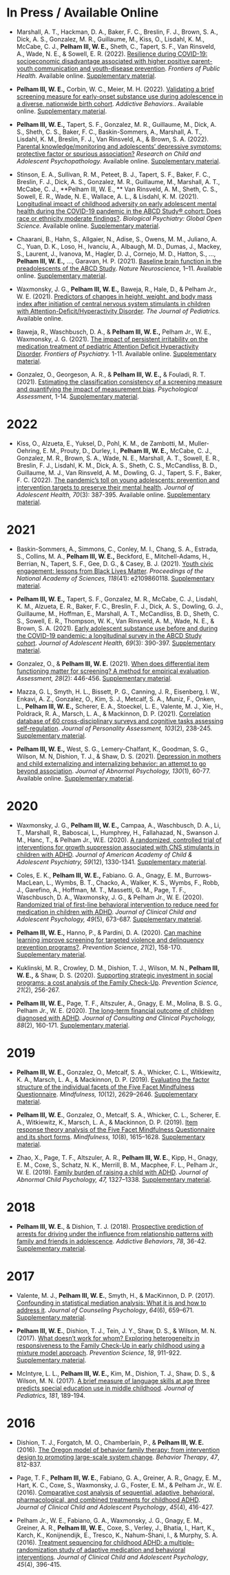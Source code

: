 # In Press / Available Online

- Marshall, A. T., Hackman, D. A., Baker, F. C., Breslin, F. J., Brown, S. A., Dick, A. S., Gonzalez, M. R., Guillaume, M., Kiss, O., Lisdahl, K. M., McCabe, C. J., **Pelham III, W. E.,** Sheth, C., Tapert, S. F., Van Rinsveld, A., Wade, N. E., & Sowell, E. R. (2022). [Resilience during COVID-19: socioeconomic disadvantage associated with higher positive parent-youth communication and youth-disease prevention](pdfs/marshall_et_al-2022-fph.pdf). *Frontiers of Public Health.* Available online. [Supplementary material](si/marshall_et_al-2022-fph-si.zip).

- **Pelham III, W. E.,** Corbin, W. C., Meier, M. H. (2022). [Validating a brief screening measure for early-onset substance use during adolescence in a diverse, nationwide birth cohort](pdfs/pelham_et_al-2022-addbeh.pdf). *Addictive Behaviors.*. Available online. [Supplementary material](si/pelham_et_al-2022-addbeh-si.zip).

- **Pelham III, W. E.,** Tapert, S. F., Gonzalez, M. R., Guillaume, M., Dick, A. S., Sheth, C. S., Baker, F. C., Baskin-Sommers, A., Marshall, A. T., Lisdahl, K. M., Breslin, F. J., Van Rinsveld, A., & Brown, S. A. (2022). [Parental knowledge/monitoring and adolescents’ depressive symptoms: protective factor or spurious association?](pdfs/pelham_et_al-2022-rcap.pdf) *Research on Child and Adolescent Psychopathology.* Available online. [Supplementary material](si/pelham_et_al-2022-rcap-si.zip).

- Stinson, E. A., Sullivan, R. M., Peteet, B. J., Tapert, S. F., Baker, F. C., Breslin, F. J., Dick, A. S., Gonzalez, M. R., Guillaume, M., Marshall, A. T., McCabe, C. J., **Pelham III, W. E., ** Van Rinsveld, A. M., Sheth, C. S., Sowell, E. R., Wade, N. E., Wallace, A. L., & Lisdahl, K. M. (2021). [Longitudinal impact of childhood adversity on early adolescent mental health during the COVID-19 pandemic in the ABCD Study® cohort: Does race or ethnicity moderate findings?](pdfs/stinson_et_al-2021-biological_psychiatry_gos.pdf). *Biological Psychiatry: Global Open Science.* Available online. [Supplementary material](si/stinson_et_al-2021-biological_psychiatry_gos-si.zip).

- Chaarani, B., Hahn, S., Allgaier, N., Adise, S., Owens, M. M., Juliano, A. C., Yuan, D. K., Loso, H., Ivanciu, A., Albaugh, M. D., Dumas, J., Mackey, S., Laurent, J., Ivanova, M., Hagler, D. J., Cornejo, M. D., Hatton, S., ..., **Pelham III, W. E.,** ..., Garavan, H. P. (2021). [Baseline brain function in the preadolescents of the ABCD Study](pdfs/chaarani_et_al-2021-nature_neuroscience.pdf). *Nature Neuroscience,* 1–11. Available online. [Supplementary material](si/chaarani_et_al-2021-nature_neuroscience-si.zip).

- Waxmonsky, J. G., **Pelham III, W. E.,** Baweja, R., Hale, D., & Pelham Jr., W. E. (2021). [Predictors of changes in height, weight, and body mass index after initiation of central nervous system stimulants in children with Attention-Deficit/Hyperactivity Disorder](pdfs/waxmonsky_et_al-2021-jped.pdf). *The Journal of Pediatrics.* Available online.

- Baweja, R., Waschbusch, D. A., & **Pelham III, W. E.,** Pelham Jr., W. E., Waxmonsky, J. G. (2021). [The impact of persistent irritability on the medication treatment of pediatric Attention Deficit Hyperactivity Disorder](pdfs/baweja_et_al-2021-fpsychiatry.pdf). *Frontiers of Psychiatry.* 1-11. Available online. [Supplementary material](si/baweja_et_al-2021-fpsychiatry-si.zip).

- Gonzalez, O., Georgeson, A. R., & **Pelham III, W. E.,** & Fouladi, R. T. (2021). [Estimating the classification consistency of a screening measure and quantifying the impact of measurement bias](pdfs/gonzalez_et_al-2021-psychological_assessment.pdf). *Psychological Assessment*, 1-14. [Supplementary material](si/gonzalez_et_al-2021-psychological_assessment.zip).

# 2022

- Kiss, O., Alzueta, E., Yuksel, D., Pohl, K. M., de Zambotti, M., Muller-Oehring, E. M., Prouty, D., Durley, I., **Pelham III, W. E.,** McCabe, C. J., Gonzalez, M. R., Brown, S. A., Wade, N. E., Marshall, A. T., Sowell, E. R., Breslin, F. J., Lisdahl, K. M., Dick, A. S., Sheth, C. S., McCandliss, B. D., Guillaume, M. J., Van Rinsveld, A. M., Dowling, G. J., Tapert, S. F., Baker, F. C. (2022). [The pandemic’s toll on young adolescents: prevention and intervention targets to preserve their mental health](pdfs/kiss_et_al-2022-jah.pdf). *Journal of Adolescent Health, 70*(3): 387-395. Available online. [Supplementary material](si/kiss_et_al-2022-jah-si.zip).

# 2021

- Baskin-Sommers, A., Simmons, C., Conley, M. I., Chang, S. A., Estrada, S., Collins, M. A., **Pelham III, W. E.,** Beckford, E., Mitchell-Adams, H., Berrian, N., Tapert, S. F., Gee, D. G., & Casey, B. J. (2021). [Youth civic engagement: lessons from Black Lives Matter](pdfs/baskin-sommers_et_al-2021-pnas.pdf). *Proceedings of the National Academy of Sciences, 118*(41): e2109860118. [Supplementary material](si/baskin-sommers_et_al-2021-pnas-si.zip).

- **Pelham III, W. E.,** Tapert, S. F., Gonzalez, M. R., McCabe, C. J., Lisdahl, K. M., Alzueta, E. R., Baker, F. C., Breslin, F. J., Dick, A. S., Dowling, G. J., Guillaume, M., Hoffman, E., Marshall, A. T., McCandliss, B. D., Sheth, C. S., Sowell, E. R., Thompson, W. K., Van Rinsveld, A. M., Wade, N. E., & Brown, S. A. (2021). [Early adolescent substance use before and during the COVID-19 pandemic: a longitudinal survey in the ABCD Study cohort](pdfs/pelham_et_al-2021-jah.pdf). *Journal of Adolescent Health, 69*(3): 390-397. [Supplementary material](si/pelham_et_al-2021-jah-si.zip).

- Gonzalez, O., & **Pelham III, W. E.** (2021). [When does differential item functioning matter for screening? A method for empirical evaluation](pdfs/gonzalez_pelham-2021-assessment.pdf). *Assessment, 28*(2): 446-456. [Supplementary material](si/gonzalez_pelham-2021-assessment-si.zip).

- Mazza, G. L, Smyth, H. L., Bissett, P. G., Canning, J. R., Eisenberg, I. W., Enkavi, A. Z., Gonzalez, O., Kim, S. J., Metcalf, S. A., Muniz, F., Onken, L., **Pelham III, W. E.,** Scherer, E. A., Stoeckel, L. E., Valente, M. J., Xie, H., Poldrack, R. A., Marsch, L. A., & Mackinnon, D. P. (2021). [Correlation database of 60 cross-disciplinary surveys and cognitive tasks assessing self-regulation](pdfs/mazza_et_al-2021-jpa.pdf). *Journal of Personality Assessment, 103*(2), 238-245. [Supplementary material](si/mazza_et_al-2021-jpa-si.zip).

- **Pelham III, W. E.,** West, S. G., Lemery-Chalfant, K., Goodman, S. G., Wilson, M. N, Dishion, T. J., & Shaw, D. S. (2021). [Depression in mothers and child externalizing and internalizing behavior: an attempt to go beyond association](pdfs/pelham_et_al-2021-jabn.pdf). *Journal of Abnormal Psychology, 130*(1), 60-77. Available online. [Supplementary material](si/pelham_et_al-2021-jabn-si.zip).


# 2020

- Waxmonsky, J. G., **Pelham III, W. E.,** Campaa, A., Waschbusch, D. A., Li, T., Marshall, R., Baboscai, L., Humphrey, H., Fallahazad, N., Swanson J. M., Hanc, T., & Pelham Jr., W.E. (2020). [A randomized, controlled trial of interventions for growth suppression associated with CNS stimulants in children with ADHD](pdfs/waxmonsky_et_al-2020-jaacap.pdf). *Journal of American Academy of Child & Adolescent Psychiatry, 59*(12), 1330-1341. [Supplementary material](si/waxmonsky_et_al-2020-jaacap-si.zip).

- Coles, E. K., **Pelham III, W. E.,** Fabiano. G. A., Gnagy, E. M., Burrows-MacLean, L., Wymbs, B. T., Chacko, A., Walker, K. S., Wymbs, F., Robb, J., Garefino, A., Hoffman, M. T., Massetti, G. M., Page, T. F., Waschbusch, D. A., Waxmonsky, J. G., & Pelham Jr., W. E. (2020). [Randomized trial of first-line behavioral intervention to reduce need for medication in children with ADHD](pdfs/coles_et_al-2020-jccap.pdf). *Journal of Clinical Child and Adolescent Psychology, 49*(5), 673-687. [Supplementary material](si/coles_et_al-2020-jccap-si.zip).

-  **Pelham III, W. E.,** Hanno, P., & Pardini, D. A. (2020). [Can machine learning improve screening for targeted violence and delinquency prevention programs?](pdfs/pelham_et_al-2020-prevsci.pdf). *Prevention Science*, *21*(2), 158-170. [Supplementary material](si/pelham_et_al-2020-prevsci-si.zip).

- Kuklinski, M. R., Crowley, D. M., Dishion, T. J., Wilson, M. N., **Pelham III, W. E.,** & Shaw, D. S. (2020). [Supporting strategic investment in social programs: a cost analysis of the Family Check-Up](pdfs/kuklinski_et_al-2020-prevsci.pdf). *Prevention Science, 21*(2), 256-267.

- **Pelham III, W. E.,** Page, T. F., Altszuler, A., Gnagy, E. M., Molina, B. S. G., Pelham Jr., W. E. (2020). [The long-term financial outcome of children diagnosed with ADHD](pdfs/pelham_et_al-2020-jccp.pdf). *Journal of Consulting and Clinical Psychology, 88*(2), 160-171. [Supplementary material](si/pelham_et_al-2020-jccp-si.zip).

# 2019

- **Pelham III, W. E.,** Gonzalez, O., Metcalf, S. A., Whicker, C. L., Witkiewitz, K. A., Marsch, L. A., & Mackinnon, D. P. (2019). [Evaluating the factor structure of the individual facets of the Five Facet Mindfulness Questionnaire](pdfs/pelham_et_al-2019-mindfulness_fa.pdf). *Mindfulness, 10*(12), 2629–2646. [Supplementary material](si/pelham_et_al-2019-mindfulness_fa-si.zip).

- **Pelham III, W. E.**, Gonzalez, O., Metcalf, S. A., Whicker, C. L., Scherer, E. A., Witkiewitz, K., Marsch, L. A., & Mackinnon, D. P. (2019). [Item response theory analysis of the Five Facet Mindfulness Questionnaire and its short forms](pdfs/pelham_et_al-2019-mindfulness_irt.pdf). *Mindfulness, 10*(8), 1615–1628. [Supplementary material](si/pelham_et_al-2019-mindfulness_irt-si.zip).

- Zhao, X., Page, T. F., Altszuler, A. R., **Pelham III, W. E.**, Kipp, H., Gnagy, E. M., Coxe, S., Schatz, N. K., Merrill, B. M., Macphee, F. L., Pelham Jr., W. E. (2019). [Family burden of raising a child with ADHD](pdfs/zhao_et_al-2019-jacp.pdf). *Journal of Abnormal Child Psychology, 47,* 1327–1338. [Supplementary material](si/zhao_et_al-2019-jacp-si.zip).

# 2018

- **Pelham III, W. E.**, & Dishion, T. J. (2018). [Prospective prediction of arrests for driving under the influence from relationship patterns with family and friends in adolescence](pdfs/pelham_and_dishion-2018-addbeh.pdf). *Addictive Behaviors*, *78*, 36-42. [Supplementary material](si/pelham_and_dishion-2018-addbeh-si.zip).

# 2017

- Valente, M. J., **Pelham III, W. E.**, Smyth, H., & MacKinnon, D. P. (2017). [Confounding in statistical mediation analysis: What it is and how to address it](pdfs/valente_et_al-2017-jcp.pdf). *Journal of Counseling Psychology*, *64*(6), 659–671. [Supplementary material](si/valente_et_al-2017-jcp-si.zip).

- **Pelham III, W. E.**, Dishion, T. J., Tein, J. Y., Shaw, D. S., & Wilson, M. N. (2017). [What doesn’t work for whom? Exploring heterogeneity in responsiveness to the Family Check-Up in early childhood using a mixture model approach](pdfs/pelham_et_al-2017-prevsci.pdf). *Prevention Science*, *18*, 911-922. [Supplementary material](si/pelham_et_al-2017-prevsci-si.zip).

- McIntyre, L. L., **Pelham III, W. E.,** Kim, M., Dishion, T. J., Shaw, D. S., & Wilson, M. N. (2017). [A brief measure of language skills at age three predicts special education use in middle childhood](pdfs/mcintyre_et_al-2017-jped.pdf). *Journal of Pediatrics*, *181*, 189-194.

# 2016

- Dishion, T. J., Forgatch, M. O., Chamberlain, P., & **Pelham III, W. E.** (2016). [The Oregon model of behavior family therapy: from intervention design to promoting large-scale system change](pdfs/dishion_et_al-2016-bt.pdf). *Behavior Therapy*, *47*, 812-837.

- Page, T. F., **Pelham III, W. E.**, Fabiano, G. A., Greiner, A. R., Gnagy, E. M., Hart, K. C., Coxe, S., Waxmonsky, J. G., Foster, E. M., & Pelham Jr., W. E. (2016). [Comparative cost analysis of sequential, adaptive, behavioral, pharmacological, and combined treatments for childhood ADHD](pdfs/page_et_al-2016-jccap.pdf). *Journal of Clinical Child and Adolescent Psychology*, *45*(4), 416-427.

- Pelham Jr., W. E., Fabiano, G. A., Waxmonsky, J. G., Gnagy, E. M., Greiner, A. R., **Pelham III, W. E.**, Coxe, S., Verley, J., Bhatia, I., Hart, K., Karch, K., Konijnendijk, E., Tresco, K., Nahum-Shani, I., & Murphy, S. A. (2016). [Treatment sequencing for childhood ADHD: a multiple-randomization study of adaptive medication and behavioral interventions](pdfs/pelham_et_al-2016-jccap.pdf). *Journal of Clinical Child and Adolescent Psychology*, *45*(4), 396-415.

